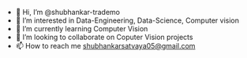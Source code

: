 - 👋 Hi, I’m @shubhankar-trademo
- 👀 I’m interested in Data-Engineering, Data-Science, Computer vision
- 🌱 I’m currently learning Computer Vision
- 💞️ I’m looking to collaborate on Coputer Vision projects
- 📫 How to reach me shubhankarsatvaya05@gmail.com

<!---
shubhankar-trademo/shubhankar-trademo is a ✨ special ✨ repository because its `README.md` (this file) appears on your GitHub profile.
You can click the Preview link to take a look at your changes.
--->
